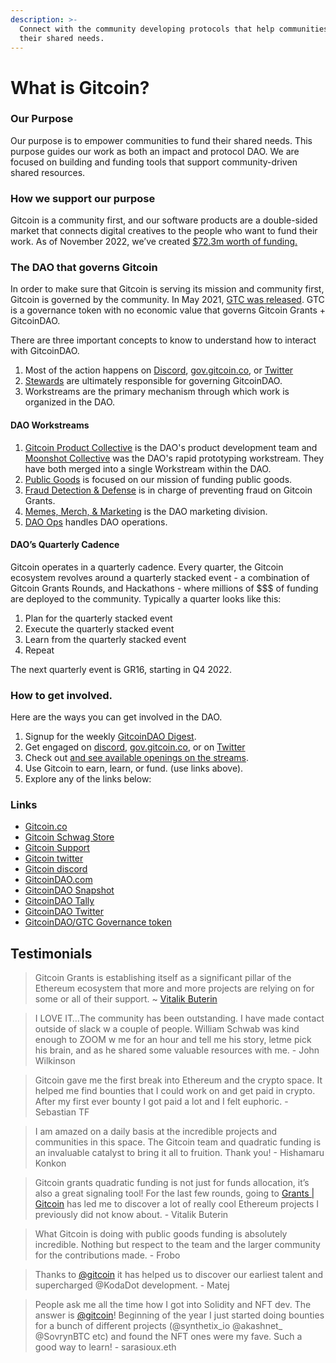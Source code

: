 ```yaml
---
description: >-
  Connect with the community developing protocols that help communities fund
  their shared needs.
---
```


# What is Gitcoin?

### Our Purpose

Our purpose is to empower communities to fund their shared needs. This purpose guides our work as both an impact and protocol DAO. We are focused on building and funding tools that support community-driven shared resources.

### How we support our purpose

Gitcoin is a community first, and our software products are a double-sided market that connects digital creatives to the people who want to fund their work. As of November 2022, we’ve created [$72.3m worth of funding.](https://gitcoin.co/results)

### The DAO that governs Gitcoin

In order to make sure that Gitcoin is serving its mission and community first, Gitcoin is governed by the community. In May 2021, [GTC was released](https://gitcoin.co/blog/introducing-gtc-gitcoins-governance-token/). GTC is a governance token with no economic value that governs Gitcoin Grants + GitcoinDAO.

There are three important concepts to know to understand how to interact with GitcoinDAO.

1. Most of the action happens on [Discord](https://gitcoin.co/discord), [gov.gitcoin.co](https://gov.gitcoin.co), or [Twitter](https://twitter.com/gitcoin)
2. [Stewards](https://gitcoin.co/blog/introducing-the-community-stewards-program/) are ultimately responsible for governing GitcoinDAO.
3. Workstreams are the primary mechanism through which work is organized in the DAO.

#### DAO Workstreams

1. [Gitcoin Product Collective](https://www.notion.so/gitcoin/Gitcoin-Product-Collective-f2860138cbb24505b5cb2d8576119a78) is the DAO's product development team and [Moonshot Collective](https://gitcoin.notion.site/Moonshot-Collective-e8a5bbb2b6f3494db109849d159e1b51) was the DAO's rapid prototyping workstream. They have both merged into a single Workstream within the DAO.&#x20;
2. [Public Goods](https://gitcoin.notion.site/Public-Goods-4ccd579f433c4dff9d8952314468d6e8) is focused on our mission of funding public goods.
3. [Fraud Detection & Defense](https://gitcoin.notion.site/Fraud-Detection-Defense-2bde13c0b8e74fda81435d94e49e2703) is in charge of preventing fraud on Gitcoin Grants.
4. [Memes, Merch, & Marketing](https://www.notion.so/Merch-Memes-Marketing-c1bd89fac8ab4569bf2a676df28025d8) is the DAO marketing division.
5. [DAO Ops](https://gitcoin.notion.site/DAO-Ops-84f425e281ae49579a2b4acf0bad5dd5) handles DAO operations.



#### DAO’s Quarterly Cadence

Gitcoin operates in a quarterly cadence. Every quarter, the Gitcoin ecosystem revolves around a quarterly stacked event - a combination of Gitcoin Grants Rounds, and Hackathons - where millions of \$$$ of funding are deployed to the community. Typically a quarter looks like this:

1. Plan for the quarterly stacked event
2. Execute the quarterly stacked event
3. Learn from the quarterly stacked event
4. Repeat

The next quarterly event is GR16, starting in Q4 2022.

### How to get involved.

Here are the ways you can get involved in the DAO.

1. Signup for the weekly [GitcoinDAO Digest](https://form.typeform.com/to/ttNCMt8w?typeform-source=gov.gitcoin.co).
2. Get engaged on [discord](https://gitcoin.co/discord), [gov.gitcoin.co](https://gov.gitcoin.co), or on [Twitter](https://twitter.com/gitcoin)
3. Check out [and see available openings on the streams](https://www.notion.so/gitcoin/Open-Positions-All-61278bb274694d5d8dd244657da31e1e).
4. Use Gitcoin to earn, learn, or fund. (use links above).
5. Explore any of the links below:

### Links

* [Gitcoin.co](https://gitcoin.co)
* [Gitcoin Schwag Store](https://store.gitcoin.co)
* [Gitcoin Support](https://gitcoin.co/support)
* [Gitcoin twitter](https://twitter.com/gitcoin)
* [Gitcoin discord](https://gitcoin.co/discord)
* [GitcoinDAO.com](http://gitcoindao.com)
* [GitcoinDAO Snapshot](https://snapshot.org/#/gitcoindao.eth/)
* [GitcoinDAO Tally](https://www.withtally.com/governance/gitcoin)
* [GitcoinDAO Twitter](https://twitter.com/gitcoindao)
* [GitcoinDAO/GTC Governance token](https://etherscan.io/token/0xde30da39c46104798bb5aa3fe8b9e0e1f348163f)

## Testimonials

> Gitcoin Grants is establishing itself as a significant pillar of the Ethereum ecosystem that more and more projects are relying on for some or all of their support. \~ [Vitalik Buterin](https://vitalik.ca/general/2020/04/30/round5.html)

> I LOVE IT…The community has been outstanding. I have made contact outside of slack w a couple of people. William Schwab was kind enough to ZOOM w me for an hour and tell me his story, letme pick his brain, and as he shared some valuable resources with me. - John Wilkinson

> Gitcoin gave me the first break into Ethereum and the crypto space. It helped me find bounties that I could work on and get paid in crypto. After my first ever bounty I got paid a lot and I felt euphoric. - Sebastian TF

> I am amazed on a daily basis at the incredible projects and communities in this space. The Gitcoin team and quadratic funding is an invaluable catalyst to bring it all to fruition. Thank you! - Hishamaru Konkon

> Gitcoin grants quadratic funding is not just for funds allocation, it’s also a great signaling tool! For the last few rounds, going to [Grants | Gitcoin](https://gitcoin.co/grants/) has led me to discover a lot of really cool Ethereum projects I previously did not know about. - Vitalik Buterin

> What Gitcoin is doing with public goods funding is absolutely incredible. Nothing but respect to the team and the larger community for the contributions made. - Frobo

> Thanks to [@gitcoin](https://gov.gitcoin.co/u/gitcoin) it has helped us to discover our earliest talent and supercharged @KodaDot development. - Matej

> People ask me all the time how I got into Solidity and NFT dev. The answer is [@gitcoin](https://gov.gitcoin.co/u/gitcoin)! Beginning of the year I just started doing bounties for a bunch of different projects (@synthetix\_io @akashnet\_ @SovrynBTC etc) and found the NFT ones were my fave. Such a good way to learn! - sarasioux.eth

